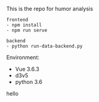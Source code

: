 This is the repo for humor analysis

```
frontend
- npm install
- npm run serve
```

```
backend
- python run-data-backend.py
```


Environment:
- Vue 3.6.3
- d3v5
- python 3.6

hello